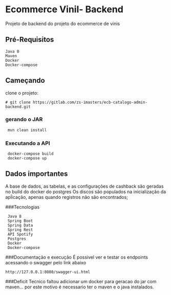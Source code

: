# Ecommerce Vinil- Backend

Projeto de backend do projeto do ecommerce de vinis

## Pré-Requisitos


```
Java 8
Maven
Docker
Docker-compose
```

## Cameçando

clone o projeto:

```
# git clone https://gitlab.com/zs-imasters/ecb-catalogo-admin-backend.git
```

### gerando o JAR

```bash
 mvn clean install
```

### Executando a API
```
 docker-compose build
 docker-compose up
```

## Dados importantes

A base de dados, as tabelas, e as configurações de cashback são geradas no build do docker do postgres
Os discos são populados na inicialização da apĺicação, apenas quando registros não são encontrados;

###Tecnologias
``` 
 Java 8
 Spring Boot
 Spring Data
 Spring Rest
 API Spotify
 Postgres
 Docker
 Docker-compose
``` 
 
###Documentação e execução
É possivel ver e testar os endpoints acessando o swagger pelo link abaixo 
```
http://127.0.0.1:8080/swagger-ui.html
```

###Deficit Tecnico
 faltou adicionar um docker para geracao do jar com maven... por este motivo é necessario ter o maven e o java instalados.
 
